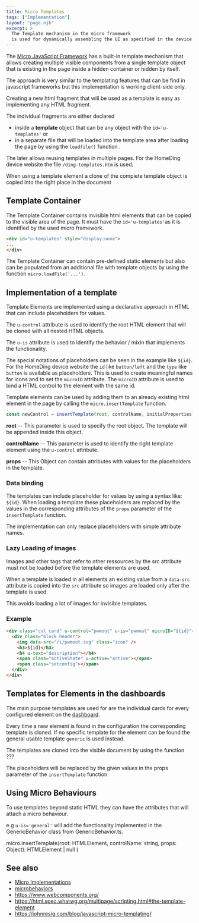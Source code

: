 ```yaml
---
title: Micro Templates
tags: ["Implementation"]
layout: "page.njk"
excerpt: >
  The Template mechanism in the micro framework
  is used for dynamically assembling the UI as specified in the device configuration by using templates.
---
```


The [Micro JavaScript Framework](microjavascript.md) has a built-in template mechanism that allows creating multiple visible components from a single template object that is existing in the page inside a hidden container or hidden by itself.

The approach is very similar to the templating features that can be find in javascript frameworks but this implementation is working client-side only.

Creating a new html fragment that will be used as a template is easy as implementing any HTML fragment.

The individual fragments are either declared

* inside a **template** object that can be any object with the `id='u-templates'` or
* in a separate file that will be loaded into the template area after loading the page by using the `loadfile()` function .

The later allows reusing templates in multiple pages. For the HomeDing device website the file `/ding-templates.htm` is used.

<!--
When a template is used and included in the page it can be populated with data 
by using a control
-->

When using a template element a clone of the complete template object is copied into the right place in the document


## Template Container

The Template Container contains invisible html elements that can be copied to the visible area of the page.
It must have the `id='u-templates'`as it is identified by the used micro framework.

``` html
<div id="u-templates" style="display:none">
...
</div>
```

The Template Container can contain pre-defined static elements
but also can be populated from an additional file with template objects
by using the function `micro.loadFile('...')`.


## Implementation of a template 

Template Elements are implemented using a declarative approach in HTML that can include placeholders for values.

The `u-control` attribute is used to identify the root HTML element that will be cloned with all nested HTML objects.

The `u-is` attribute is used to identify the behavior / mixin that implements the functionality.

The special notations of placeholders can be seen in the example like `${id}`.
For the HomeDing device website the `id` like `button/left` and the `type` like `button` is available as placeholders. This is used to create meaningful names for icons and to set the `microID` attribute. The `microID` attribute is used to bind a HTML control to the element with the same id.

Template elements can be used by adding them to an already existing html element in the page by calling the
`micro.insertTemplate` function.

``` javascript
const newControl = insertTemplate(root, controlName, initialProperties)
```

**root** -- This parameter is used to specify the root object. The template will be appended inside this object.

**controlName** -- This parameter is used to identify the right template element using the `u-control` attribute.

**props** -- This Object can contain attributes with values for the placeholders in the template.


### Data binding

The templates can include placeholder for values by using a syntax like: `${id}`. When loading a template
these placeholders are replaced by the values in the corresponding attributes of the `props` parameter of the 
`insertTemplate` function.

The implementation can only replace placeholders with simple attribute names.


### Lazy Loading of images

Images and other tags that refer to other ressources by the src attribute must not be loaded
before the template elements are used.

When a template is loaded in all elements an existing value from a `data-src` attribute is copied into the `src` attribute
so images are loaded only after the template is used.

This avoids loading a lot of images for invisible templates.


### Example

``` html
<div class="col card" u-control="pwmout" u-is="pwmout" microID="${id}">
  <div class="block header">
    <img data-src="/i/pwmout.svg" class="icon" />
    <h3>${id}</h3>
    <h4 u-text="description"></h4>
    <span class="activeState" u-active="active"></span>
    <span class="setconfig"></span>
  </div>
</div>
```


## Templates for Elements in the dashboards 

The main purpose templates are used for are the individual cards for every configured element on the [dashboard](/dev/dashboard.md).

Every time a new element is found in the configuration the corresponding template is cloned. If no specific template for the element can be found the general usable template `generic` is used instead. 

The templates are cloned into the visible document by using the function ???

The placeholders will be replaced by the given values in the props parameter of the `insertTemplate` function.


## Using Micro Behaviours

To use templates beyond static HTML they can have the attributes that will attach a micro behaviour.

e.g `u-is='general'` will add the functionality implemented in the GenericBehavior class from GenericBehavior.ts.


micro.insertTemplate(root: HTMLElement, controlName: string, props: Object): HTMLElement | null {



## See also

* [Micro Implementations](/dev/micro.md)
* [microbehaviors](/dev/microbehaviors.md)
* https://www.webcomponents.org/
* https://html.spec.whatwg.org/multipage/scripting.html#the-template-element
* https://johnresig.com/blog/javascript-micro-templating/
